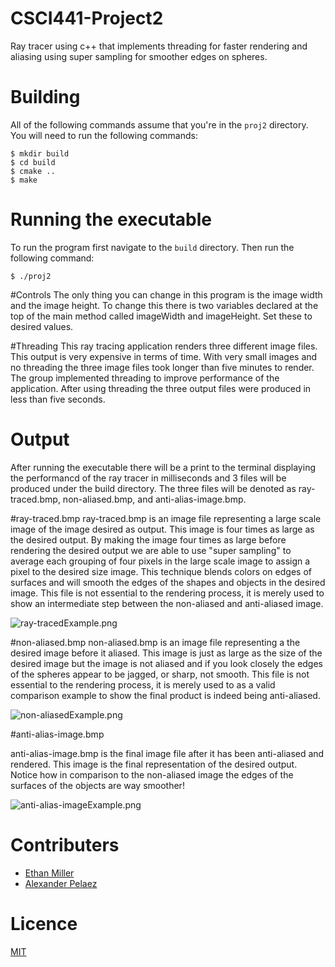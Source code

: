 # CSCI441-Project2
Ray tracer using c++ that implements threading for faster rendering and aliasing using super sampling for smoother edges on spheres. 

# Building
All of the following commands assume that you're in the `proj2` directory. You will need to run the following commands:

    $ mkdir build
    $ cd build
    $ cmake ..
    $ make

# Running the executable
To run the program first navigate to the `build` directory. Then run the following command:

    $ ./proj2

#Controls
The only thing you can change in this program is the image width and the image height. To change this there is two variables declared at the top of the main method called imageWidth and imageHeight. Set these to desired values. 

#Threading
This ray tracing application renders three different image files. This output is very expensive in terms of time. With very small images and no threading the three image files took longer than five minutes to render. The group implemented threading to improve performance of the application. After using threading the three output files were produced in less than five seconds. 


# Output
After running the executable there will be a print to the terminal displaying the performancd of the ray tracer in milliseconds and 3 files will be produced under the build directory. The three files will be denoted as ray-traced.bmp, non-aliased.bmp, and anti-alias-image.bmp.

#ray-traced.bmp
ray-traced.bmp is an image file representing a large scale image of the image desired as output. This image is four times as large as the desired output. By making the image four times as large before rendering the desired output we are able to use "super sampling" to average each grouping of four pixels in the large scale image to assign a pixel to the desired size image. This technique blends colors on edges of surfaces and will smooth the edges of the shapes and objects in the desired image. This file is not essential to the rendering process, it is merely used to show an intermediate step between the non-aliased and anti-aliased image.

![ray-tracedExample.png](ray-tracedExample.png)

#non-aliased.bmp
non-aliased.bmp is an image file representing a the desired image before it aliased. This image is just as large as the size of the desired image but the image is not aliased and if you look closely the edges of the spheres appear to be jagged, or sharp, not smooth. This file is not essential to the rendering process, it is merely used to as a valid comparison example to show the final product is indeed being anti-aliased. 

![non-aliasedExample.png](non-aliasedExample.png)

#anti-alias-image.bmp

anti-alias-image.bmp is the final image file after it has been anti-aliased and rendered. This image is the final representation of the desired output. Notice how in comparison to the non-aliased image the edges of the surfaces of the objects are way smoother!

![anti-alias-imageExample.png](anti-alias-imageExample.png)



# Contributers
* [Ethan Miller](https://github.com/EthanMiller2)
* [Alexander Pelaez](https://github.com/AlexPelaez)

# Licence
[MIT](LICENSE)